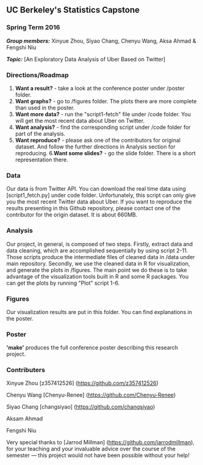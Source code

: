 ## UC Berkeley's Statistics Capstone
### Spring Term 2016 

_**Group members:**_ Xinyue Zhou, Siyao Chang, Chenyu Wang, Aksa Ahmad & Fengshi Niu 

_**Topic:**_ [An Exploratory Data Analysis of Uber Based on Twitter]


### Directions/Roadmap
1. __Want a result?__ - take a look at the conference poster under /poster folder.
2. __Want graphs?__ - go to /figures folder. The plots there are more complete than used in the poster.
3. __Want more data?__ - run the "script1-fetch" file under /code folder. You will get the most recent data about Uber on Twitter.
4. __Want analysis?__ - find the corresponding script under /code folder for part of the analysis.
5. __Want reproduce?__ - please ask one of the contributors for original dataset. And follow the further directions in Analysis section for reproducing.
6.__Want some slides?__ - go the slide folder. There is a short representation there.



### Data

Our data is from Twitter API. You can download the real time data using [script1_fetch.py] under code folder. Unfortunately, this script can only give you the most recent Twitter data about Uber. If you want to reproduce the results presenting in this Github repository, please contact one of the contributor for the origin dataset. It is about 660MB.



### Analysis

Our project, in general, is composed of two steps. Firstly, extract data and data cleaning, which are accomplished sequentially by using script 2-11. Those scripts produce the intermediate files of cleaned data in /data under main repository. Secondly, we use the cleaned data in R for visualization, and generate the plots in /figures. The main point we do these is to take advantage of the visualization tools built in R and some R packages. You can get the plots by running "Plot" script 1-6.

### Figures

Our visualization results are put in this folder. You can find explanations in the poster.

### Poster

__'make'__ produces the full conference poster describing this research project.


### Contributers

Xinyue Zhou [z357412526] (https://github.com/z357412526)

Chenyu Wang [Chenyu-Renee] (https://github.com/Chenyu-Renee)

Siyao Chang [changsiyao] (https://github.com/changsiyao)

Aksam Ahmad 

Fengshi Niu 


Very special thanks to [Jarrod Millman] (https://github.com/jarrodmillman), for your teaching and your invaluable advice over the course of the semester — this project would not have been possible without your help!

